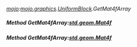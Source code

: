 _[mojo](../../modules/mojo/mojo-module.md):[mojo.graphics](../../modules/mojo/mojo-graphics.md).[UniformBlock](../../modules/mojo/mojo-graphics-uniformblock.md).GetMat4fArray_
##### Method GetMat4fArray:[std.geom.Mat4f](../../modules/std/std-geom-mat4f.md)[]( name:[String](../../modules/wonkey/wonkey-types-string.md) )
##### Method GetMat4fArray:[std.geom.Mat4f](../../modules/std/std-geom-mat4f.md)[]( id:[Int](../../modules/wonkey/wonkey-types-int.md) )
